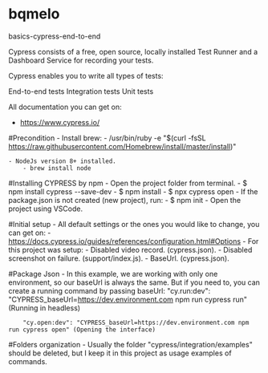 # bqmelo
basics-cypress-end-to-end

Cypress consists of a free, open source, locally installed Test Runner and a Dashboard Service for recording your tests.

Cypress enables you to write all types of tests:

End-to-end tests
Integration tests
Unit tests

All documentation you can get on: 
- https://www.cypress.io/


#Precondition
    - Install brew:
        - /usr/bin/ruby -e "$(curl -fsSL https://raw.githubusercontent.com/Homebrew/install/master/install)"

    - NodeJs version 8+ installed.
        - brew install node

#Installing CYPRESS by npm
    - Open the project folder from terminal.
    - $ npm install cypress --save-dev
        - $ npm install
    - $ npx cypress open
    - If the package.json is not created (new project), run:
        - $ npm init
    - Open the project using VSCode.

#Initial setup
    - All default settings or the ones you would like to change, you can get on: 
        - https://docs.cypress.io/guides/references/configuration.html#Options
    - For this project was setup: 
        - Disabled video record. (cypress.json).
        - Disabled screenshot on failure. (support/index.js).
        - BaseUrl. (cypress.json).

#Package Json
    - In this example, we are working with only one environment, so our baseUrl is always the same.
    But if you need to, you can create a running command by passing baseUrl:
        "cy.run:dev": "CYPRESS_baseUrl=https://dev.environment.com npm run cypress run" (Running in headless)

        "cy.open:dev": "CYPRESS_baseUrl=https://dev.environment.com npm run cypress open" (Opening the interface)

#Folders organization
    - Usually the folder "cypress/integration/examples" should be deleted, but I keep it in this project as usage examples of commands.
